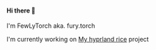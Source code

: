 #### Hi there 👋
I'm FewLyTorch aka. fury.torch

I'm currently working on [My hyprland rice](https://www.github.com/FewLy-Torch-1861/) project
